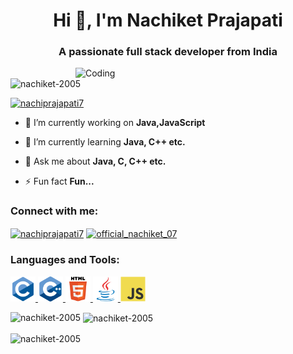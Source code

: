 <h1 align="center">Hi 👋, I'm Nachiket Prajapati</h1>
<h3 align="center">A passionate full stack developer from India</h3>


<img align="right" alt="Coding" width="400" src="https://cdn.dribbble.com/users/1162077/screenshots/3848914/programmer.gif">

<p align="left"> <img src="https://komarev.com/ghpvc/?username=nachiket-2005&label=Profile%20views&color=0e75b6&style=flat" alt="nachiket-2005" /> </p>

<!-- <p align="left"> <a href="https://github.com/ryo-ma/github-profile-trophy"><img src="https://github-profile-trophy.vercel.app/?username=nachiket-2005" alt="nachiket-2005" /></a> </p> -->

<p align="left"> <a href="https://twitter.com/nachiprajapati7" target="blank"><img src="https://img.shields.io/twitter/follow/nachiprajapati7?logo=twitter&style=for-the-badge" alt="nachiprajapati7" /></a> </p>

- 🔭 I’m currently working on **Java,JavaScript**

- 🌱 I’m currently learning **Java, C++ etc.**

- 💬 Ask me about **Java, C, C++ etc.**

- ⚡ Fun fact **Fun...**

<h3 align="left">Connect with me:</h3>
<p align="left">
<a href="https://twitter.com/nachiprajapati7" target="blank"><img align="center" src="https://raw.githubusercontent.com/rahuldkjain/github-profile-readme-generator/master/src/images/icons/Social/twitter.svg" alt="nachiprajapati7" height="30" width="40" /></a>
<a href="https://instagram.com/official_nachiket_07" target="blank"><img align="center" src="https://raw.githubusercontent.com/rahuldkjain/github-profile-readme-generator/master/src/images/icons/Social/instagram.svg" alt="official_nachiket_07" height="30" width="40" /></a>
</p>

<h3 align="left">Languages and Tools:</h3>
<p align="left"> <a href="https://www.cprogramming.com/" target="_blank" rel="noreferrer"> <img src="https://raw.githubusercontent.com/devicons/devicon/master/icons/c/c-original.svg" alt="c" width="40" height="40"/> </a> <a href="https://www.w3schools.com/cpp/" target="_blank" rel="noreferrer"> <img src="https://raw.githubusercontent.com/devicons/devicon/master/icons/cplusplus/cplusplus-original.svg" alt="cplusplus" width="40" height="40"/> </a> <a href="https://www.w3.org/html/" target="_blank" rel="noreferrer"> <img src="https://raw.githubusercontent.com/devicons/devicon/master/icons/html5/html5-original-wordmark.svg" alt="html5" width="40" height="40"/> </a> <a href="https://www.java.com" target="_blank" rel="noreferrer"> <img src="https://raw.githubusercontent.com/devicons/devicon/master/icons/java/java-original.svg" alt="java" width="40" height="40"/> </a> <a href="https://developer.mozilla.org/en-US/docs/Web/JavaScript" target="_blank" rel="noreferrer"> <img src="https://raw.githubusercontent.com/devicons/devicon/master/icons/javascript/javascript-original.svg" alt="javascript" width="40" height="40"/> </a> </p>

<p><img align="left" src="https://github-readme-stats.vercel.app/api/top-langs?username=nachiket-2005&show_icons=true&locale=en&layout=compact" alt="nachiket-2005" /></p>

<p>&nbsp;<img align="center" src="https://github-readme-stats.vercel.app/api?username=nachiket-2005&show_icons=true&locale=en" alt="nachiket-2005" /></p>

<p><img align="center" src="https://github-readme-streak-stats.herokuapp.com/?user=nachiket-2005&" alt="nachiket-2005" /></p>
